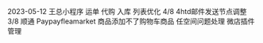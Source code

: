 2023-05-12
王总小程序 运单  代购 入库 列表优化 4/8
4htd邮件发送节点调整     3/8
顺通 Paypayfleamarket 商品添加不了购物车商品
任空间问题处理
微店插件管理